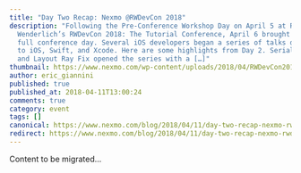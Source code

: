 ```yaml
---
title: "Day Two Recap: Nexmo @RWDevCon 2018"
description: "Following the Pre-Conference Workshop Day on April 5 at Ray
  Wenderlich’s RWDevCon 2018: The Tutorial Conference, April 6 brought the first
  full conference day. Several iOS developers began a series of talks dedicated
  to iOS, Swift, and Xcode. Here are some highlights from Day 2. Serialization
  and Layout Ray Fix opened the series with a […]"
thumbnail: https://www.nexmo.com/wp-content/uploads/2018/04/RWDevCon2018-between-sessions.jpg
author: eric_giannini
published: true
published_at: 2018-04-11T13:00:24
comments: true
category: event
tags: []
canonical: https://www.nexmo.com/blog/2018/04/11/day-two-recap-nexmo-rwdevcon-2018
redirect: https://www.nexmo.com/blog/2018/04/11/day-two-recap-nexmo-rwdevcon-2018
---
```

Content to be migrated...

